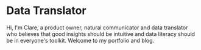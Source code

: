 # Data Translator
Hi, I'm Clare, a product owner, natural communicator and data translator who believes that good insights should be intuitive and data literacy should be in everyone's toolkit. Welcome to my portfolio and blog.